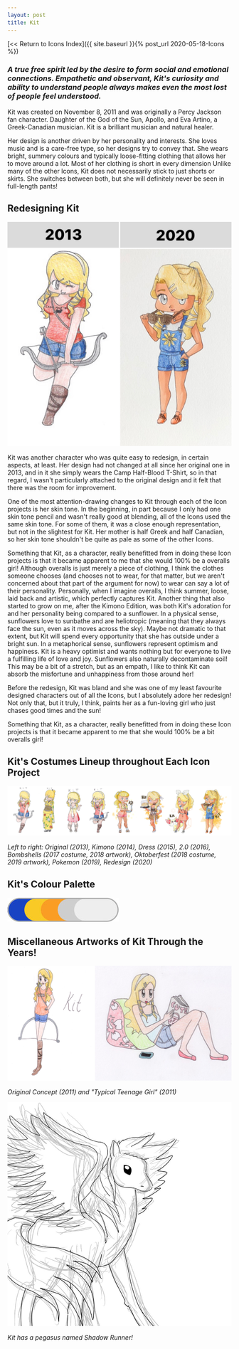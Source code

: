 ```yaml
---
layout: post
title: Kit
---
```



[<< Return to Icons Index]({{ site.baseurl }}{% post_url 2020-05-18-Icons %})

### **_A true free spirit led by the desire to form social and emotional connections. Empathetic and observant, Kit's curiosity and ability to understand people always makes even the most lost of people feel understood._**

Kit was created on November 8, 2011 and was originally a Percy Jackson fan character. Daughter of the God of the Sun, Apollo, and Eva Artino, a Greek-Canadian musician. Kit is a brilliant musician and natural healer. 

Her design is another driven by her personality and interests. She loves music and is a care-free type, so her designs try to convey that. She wears bright, summery colours and typically loose-fitting clothing that allows her to move around a lot. Most of her clothing is short in every dimension 
Unlike many of the other Icons, Kit does not necessarily stick to just shorts or skirts. She switches between both, but she will definitely never be seen in full-length pants!


## **Redesigning Kit**

![Kit Redesign Comparison](/assets/artwork/IconProjects/IconIntros/Kit/Redesign_Comparison_Kit.jpg)

Kit was another character who was quite easy to redesign, in certain aspects, at least. Her design had not changed at all since her original one in 2013, and in it she simply wears the Camp Half-Blood T-Shirt, so in that regard, I wasn't particularly attached to the original design and it felt that there was the room for improvement. 

One of the most attention-drawing changes to Kit through each of the Icon projects is her skin tone. In the beginning, in part because I only had one skin tone pencil and wasn't really good at blending, all of the Icons used the same skin tone. For some of them, it was a close enough representation, but not in the slightest for Kit. Her mother is half Greek and half Canadian, so her skin tone shouldn't be quite as pale as some of the other Icons.

Something that Kit, as a character, really benefitted from in doing these Icon projects is that it became apparent to me that she would 100% be a overalls girl! Although overalls is just merely a piece of clothing, I think the clothes someone chooses (and chooses not to wear, for that matter, but we aren't concerned about that part of the argument for now) to wear can say a lot of their personality. Personally, when I imagine overalls, I think summer, loose, laid back and artistic, which perfectly captures Kit. Another thing that also started to grow on me, after the Kimono Edition, was both Kit's adoration for and her personality being compared to a sunflower. In a physical sense, sunflowers love to sunbathe and are heliotropic (meaning that they always face the sun, even as it moves across the sky). Maybe not dramatic to that extent, but Kit will spend every opportunity that she has outside under a bright sun. In a metaphorical sense, sunflowers represent optimism and happiness. Kit is a heavy optimist and wants nothing but for everyone to live a fulfilling life of love and joy. Sunflowers also naturally decontaminate soil! This may be a bit of a stretch, but as an empath, I like to think Kit can absorb the misfortune and unhappiness from those around her! 

Before the redesign, Kit was bland and she was one of my least favourite designed characters out of all the Icons, but I absolutely adore her redesign! Not only that, but it truly, I think, paints her as a fun-loving girl who just chases good times and the sun! 

Something that Kit, as a character, really benefitted from in doing these Icon projects is that it became apparent to me that she would 100% be a bit overalls girl! 


## **Kit's Costumes Lineup throughout Each Icon Project**

![Kit Lineup](/assets/artwork/IconProjects/IconIntros/Kit/Kit_CostumeLineup.jpg) 

_Left to right: Original (2013), Kimono (2014), Dress (2015), 2.0 (2016), Bombshells (2017 costume, 2018 artwork), Oktoberfest (2018 costume, 2019 artwork), Pokemon (2019), Redesign (2020)_


## **Kit's Colour Palette**

![Kit Colour Palette](/assets/artwork/IconProjects/IconIntros/Kit/Kit_ColourPalette.jpg) 


## **Miscellaneous Artworks of Kit Through the Years!**

![Kit Misc Art 2](/assets/artwork/IconProjects/IconIntros/Kit/Kit_MiscArt1.jpg) 

_Original Concept (2011) and "Typical Teenage Girl" (2011)_


![Shadow Runner](/assets/artwork/IconProjects/IconIntros/Kit/ShadowRunner.jpg) 

_Kit has a pegasus named Shadow Runner!_